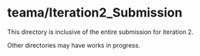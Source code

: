 # teama/Iteration2_Submission

This directory is inclusive of the entire submission for iteration 2.

Other directories may have works in progress.
